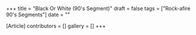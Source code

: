 +++
title = "Black Or White (90's Segment)"
draft = false
tags = ["Rock-afire 90's Segments"]
date = ""

[Article]
contributors = []
gallery = []
+++